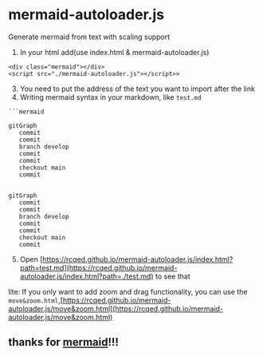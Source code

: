 # mermaid-autoloader.js
Generate mermaid from text with scaling support


1. In your html add(use index.html & mermaid-autoloader.js)
```
<div class="mermaid"></div>
<script src="./mermaid-autoloader.js"></script>>
```
3. You need to put the address of the text you want to import after the link
4. Writing mermaid syntax in your markdown, like ```test.md```

```
```mermaid

gitGraph
   commit
   commit
   branch develop
   commit
   commit
   checkout main
   commit
```

```mermaid

gitGraph
   commit
   commit
   branch develop
   commit
   commit
   checkout main
   commit
```

5. Open [https://rcqed.github.io/mermaid-autoloader.js/index.html?path=test.md](https://rcqed.github.io/mermaid-autoloader.js/index.html?path=./test.md) to see that

lite: If you only want to add zoom and drag functionality, you can use the ```move&zoom.html```,[https://rcqed.github.io/mermaid-autoloader.js/move&zoom.html](https://rcqed.github.io/mermaid-autoloader.js/move&zoom.html)

## thanks for [mermaid](https://github.com/mermaid-js/mermaid)!!!
